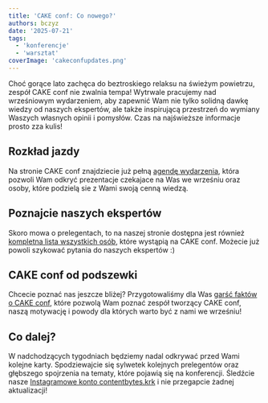 ```yaml
---
title: 'CAKE conf: Co nowego?'
authors: bczyz
date: '2025-07-21'
tags:
  - 'konferencje'
  - 'warsztat'
coverImage: 'cakeconfupdates.png'
---
```


Choć gorące lato zachęca do beztroskiego relaksu na świeżym powietrzu, zespół CAKE conf nie zwalnia tempa! Wytrwale pracujemy nad wrześniowym wydarzeniem, aby zapewnić Wam nie tylko solidną dawkę wiedzy od naszych ekspertów, ale także inspirującą przestrzeń do wymiany Waszych własnych opinii i pomysłów. Czas na najświeższe informacje prosto zza kulis!

<!-- truncate -->

## Rozkład jazdy

Na stronie CAKE conf znajdziecie już pełną [agendę wydarzenia](https://cakeconf.contentbytes.pl/agenda), która pozwoli Wam odkryć prezentacje czekajace na Was we wrześniu oraz osoby, które podzielą sie z Wami swoją cenną wiedzą.

## Poznajcie naszych ekspertów

Skoro mowa o prelegentach, to na naszej stronie dostępna jest również [kompletna lista wszystkich osób](https://cakeconf.contentbytes.pl/speaker), które wystąpią na CAKE conf. Możecie już powoli szykować pytania do naszych ekspertów :)

## CAKE conf od podszewki

Chcecie poznać nas jeszcze bliżej? Przygotowaliśmy dla Was [garść faktów o CAKE conf](https://cakeconf.contentbytes.pl/about), które pozwolą Wam poznać zespół tworzący CAKE conf, naszą motywację i powody dla których warto być z nami we wrześniu!

## Co dalej?

 W nadchodzących tygodniach będziemy nadal odkrywać przed Wami kolejne karty. Spodziewajcie się sylwetek kolejnych prelegentów oraz głębszego spojrzenia na tematy, które pojawią się na konferencji. 
 Śledźcie nasze [Instagramowe konto contentbytes.krk](https://www.instagram.com/contentbytes.krk/) i nie przegapcie żadnej aktualizacji!
